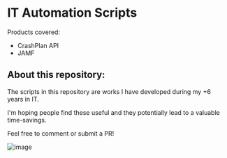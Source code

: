 # IT Automation Scripts

Products covered: 
- CrashPlan API
- JAMF

## About this repository:
The scripts in this repository are works I have developed during my +6 years in IT. 

I'm hoping people find these useful and they potentially lead to a valuable time-savings.

Feel free to comment or submit a PR! 


![image](https://media0.giphy.com/media/l0HlvcRyVJeO8Gmju/giphy.gif?cid=ecf05e47t1ckewsf9qy0tn9w1g2qsbsf4ern7knm95rlj2dr&rid=giphy.gif)
